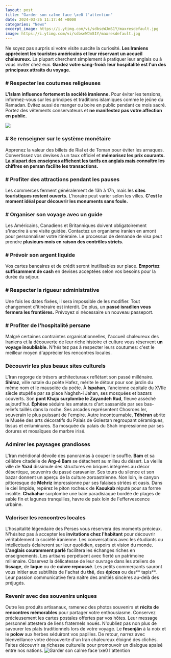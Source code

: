 ```yaml
---
layout: post
title: "Garder son calme face \xe0 l'attention"
date: 2024-03-26 11:17:44 +0000
categories: "News"
excerpt_image: https://i.ytimg.com/vi/sdbseWJmS1Y/maxresdefault.jpg
image: https://i.ytimg.com/vi/sdbseWJmS1Y/maxresdefault.jpg
---
```


Ne soyez pas surpris si votre visite suscite la curiosité. **Les Iraniens apprécient les touristes américains et leur réservant un accueil chaleureux.** La plupart cherchent simplement à pratiquer leur anglais ou à vous inviter chez eux. **Gardez votre sang-froid: leur hospitalité est l'un des principaux attraits du voyage.** 
### # Respecter les coutumes religieuses 
**L'Islam influence fortement la société iranienne.** Pour éviter les tensions, informez-vous sur les principes et traditions islamiques comme le jeûne du Ramadan. Evitez aussi de manger ou boire en public pendant ce mois sacré. Portez des vêtements conservateurs et **ne manifestez pas votre affection en public.**

![](https://sf1.bibamagazine.fr/wp-content/uploads/biba/2017/06/Une-nouvelle-methode-pour-garder-son-calme-face-aux-enfants.jpg)
### # Se renseigner sur le système monétaire
Apprenez la valeur des billets de Rial et de Toman pour éviter les arnaques. Convertissez vos devises à un taux officiel et **mémorisez les prix courants.[ La plupart des enseignes affichent les tarifs en anglais mais ](https://thetopnews.github.io/the-complete-guide-to-becoming-a-web-developer/)connaître les chiffres en persan facilite les transactions.** 
### # Profiter des attractions pendant les pauses
Les commerces ferment généralement de 13h à 17h, mais les **sites touristiques restent ouverts.** L'horaire peut varier selon les villes. **C'est le moment idéal pour découvrir les monuments sans foule.**
### # Organiser son voyage avec un guide 
Les Américains, Canadiens et Britanniques doivent obligatoirement s'inscrire à une visite guidée. Contactez un organisme iranien en amont pour personnaliser votre itinéraire. Le processus de demande de visa peut prendre **plusieurs mois en raison des contrôles stricts.** 
### # Prévoir son argent liquide 
Vos cartes bancaires et de crédit seront inutilisables sur place. **Emportez suffisamment de cash** en devises acceptées selon vos besoins pour la durée du séjour. 
### # Respecter la rigueur administrative 
Une fois les dates fixées, il sera impossible de les modifier. Tout changement d'itinéraire est interdit. De plus, un **passé israélien vous fermera les frontières.** Prévoyez si nécessaire un nouveau passeport.
### # Profiter de l'hospitalité persane
Malgré certaines contraintes organisationnelles, l'accueil chaleureux des Iraniens et la découverte de leur riche histoire et culture vous réservent **un voyage inoubliable.** N'hésitez pas à respecter leurs coutumes: c'est le meilleur moyen d'apprécier les rencontres locales.
### Découvrir les plus beaux sites culturels
L'Iran regorge de trésors architecturaux reflétant son passé millénaire. **Shiraz**, ville natale du poète Hafez, mérite le détour pour son jardin du même nom et le mausolée du poète. 
À **Ispahan**, l'ancienne capitale du XVIIe siècle stupéfie par sa place Naghsh-i Jahan, ses mosquées et bazars couverts. Son **pont Khaju surplombe le Zayandeh Rud**, fleuve asséché aujourd'hui.
**Éphèse** séduira les amateurs d'art sassanide par ses bas-reliefs taillés dans la roche. Ses arcades représentent Chosroes Ier, souverain le plus puissant de l'empire.
Autre incontournable, **Téhéran** abrite le Musée des arts décoratifs du Palais de Golestan regroupant céramiques, tissus et enluminures. Sa mosquée du palais du Shah impressionne par ses dorures et mosaïques de marbre irisé.
### Admirer les paysages grandioses
L'Iran méridional dévoile des panoramas à couper le souffle. **Bam** et sa célèbre citadelle de **Arg-é Bam** se détachent au milieu du désert.
La vieille ville de **Yazd** dissimule des structures en briques intégrées au décor désertique, souvenirs du passé caravanier. Ses tours du silence et son bazar donnent un aperçu de la culture zoroastrienne.
Non loin, le canyon pittoresque de **Mehriz** impressionne par ses falaises striées et oasis. Dans le ciel limpide, repérez le piton rocheux de **Kaoukab** réputé pour sa forme insolite. 
**Chabahar** surplombe une baie paradisiaque bordée de plages de sable fin et lagunes tranquilles, havre de paix loin de l'effervescence urbaine.
### Valoriser les rencontres locales
L'hospitalité légendaire des Perses vous réservera des moments précieux. N'hésitez pas à accepter les **invitations chez l'habitant** pour découvrir véritablement la société iranienne. 
Les conversations avec les étudiants ou intellectuels éclaireront sur leur quotidien, espoirs et vision du monde. **L'anglais couramment parlé** facilitera les échanges riches en enseignements. 
Les artisans perpétuent avec fierté un patrimoine millénaire. Observez la délicatesse de leur ouvrage dans les ateliers de **tissage**, de **laque** ou de **cuivre repoussé**. 
Les petits commerçants sauront vous initier aux subtilités de l'achat du **thé**, des **épices** ou des** tapis**. Leur passion communicative fera naître des amitiés sincères au-delà des préjugés.
### Revenir avec des souvenirs uniques
Outre les produits artisanaux, ramenez des photos souvenirs et **récits de rencontres mémorables** pour partager votre enthousiasme. 
Conservez précieusement les cartes postales offertes par vos hôtes. Leur message personnel attestera de liens fraternels noués.
N'oubliez pas non plus de savourer les plats traditionnels lors de votre voyage. Le **fesenjân** à la noix et le **polow** aux herbes séduiront vos papilles. 
De retour, narrez avec bienveillance votre découverte d'un Iran chaleureux éloigné des clichés. Faites découvrir sa richesse culturelle pour promouvoir un dialogue apaisé entre nos nations.
![Garder son calme face \xe0 l'attention](https://i.ytimg.com/vi/sdbseWJmS1Y/maxresdefault.jpg)